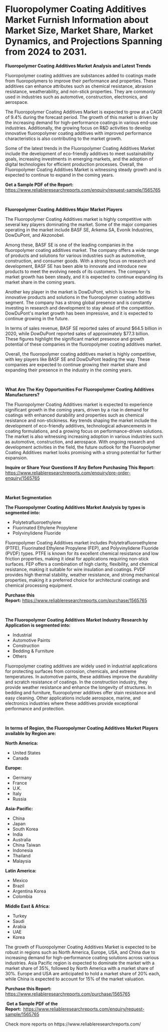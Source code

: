 <p><h1>Fluoropolymer Coating Additives Market Furnish Information about Market Size, Market Share, Market Dynamics, and Projections Spanning from 2024 to 2031.</h1></p><p><strong>Fluoropolymer Coating Additives Market Analysis and Latest Trends</strong></p>
<p><p>Fluoropolymer coating additives are substances added to coatings made from fluoropolymers to improve their performance and properties. These additives can enhance attributes such as chemical resistance, abrasion resistance, weatherability, and non-stick properties. They are commonly used in industries such as automotive, construction, electronics, and aerospace.</p><p>The Fluoropolymer Coating Additives Market is expected to grow at a CAGR of 9.4% during the forecast period. The growth of this market is driven by the increasing demand for high-performance coatings in various end-use industries. Additionally, the growing focus on R&D activities to develop innovative fluoropolymer coating additives with improved performance characteristics is also contributing to the market growth.</p><p>Some of the latest trends in the Fluoropolymer Coating Additives Market include the development of eco-friendly additives to meet sustainability goals, increasing investments in emerging markets, and the adoption of digital technologies for efficient production processes. Overall, the Fluoropolymer Coating Additives Market is witnessing steady growth and is expected to continue to expand in the coming years.</p></p>
<p><strong>Get a Sample PDF of the Report:&nbsp;</strong> <a href="https://www.reliableresearchreports.com/enquiry/request-sample/1565765">https://www.reliableresearchreports.com/enquiry/request-sample/1565765</a></p>
<p>&nbsp;</p>
<p><strong>Fluoropolymer Coating Additives Major Market Players</strong></p>
<p><p>The Fluoropolymer Coating Additives market is highly competitive with several key players dominating the market. Some of the major companies operating in the market include BASF SE, Arkema SA, Evonik Industries, DowDuPont, and Akzonobel.</p><p>Among these, BASF SE is one of the leading companies in the fluoropolymer coating additives market. The company offers a wide range of products and solutions for various industries such as automotive, construction, and consumer goods. With a strong focus on research and development, BASF SE has been able to innovate and introduce new products to meet the evolving needs of its customers. The company's market growth has been steady, and it is expected to continue expanding its market share in the coming years.</p><p>Another key player in the market is DowDuPont, which is known for its innovative products and solutions in the fluoropolymer coating additives segment. The company has a strong global presence and is constantly investing in research and development to stay ahead of the competition. DowDuPont's market growth has been impressive, and it is expected to continue growing in the future.</p><p>In terms of sales revenue, BASF SE reported sales of around $64.5 billion in 2020, while DowDuPont reported sales of approximately $77.3 billion. These figures highlight the significant market presence and growth potential of these companies in the fluoropolymer coating additives market.</p><p>Overall, the fluoropolymer coating additives market is highly competitive, with key players like BASF SE and DowDuPont leading the way. These companies are expected to continue growing their market share and expanding their presence in the industry in the coming years.</p></p>
<p>&nbsp;</p>
<p><strong>What Are The Key Opportunities For Fluoropolymer Coating Additives Manufacturers?</strong></p>
<p><p>The Fluoropolymer Coating Additives market is expected to experience significant growth in the coming years, driven by a rise in demand for coatings with enhanced durability and properties such as chemical resistance and non-stickiness. Key trends shaping the market include the development of eco-friendly additives, technological advancements in coating formulations, and a growing focus on performance-driven solutions. The market is also witnessing increasing adoption in various industries such as automotive, construction, and aerospace. With ongoing research and development activities in the field, the future outlook for the Fluoropolymer Coating Additives market looks promising with a strong potential for further expansion.</p></p>
<p><strong>Inquire or Share Your Questions If Any Before Purchasing This Report:</strong> <a href="https://www.reliableresearchreports.com/enquiry/pre-order-enquiry/1565765">https://www.reliableresearchreports.com/enquiry/pre-order-enquiry/1565765</a></p>
<p>&nbsp;</p>
<p><strong>Market Segmentation</strong></p>
<p><strong>The Fluoropolymer Coating Additives Market Analysis by types is segmented into:</strong></p>
<p><ul><li>Polytetrafluoroethylene</li><li>Fluorinated Ethylene Propylene</li><li>Polyvinylidene Fluoride</li></ul></p>
<p><p>Fluoropolymer Coating Additives market includes Polytetrafluoroethylene (PTFE), Fluorinated Ethylene Propylene (FEP), and Polyvinylidene Fluoride (PVDF) types. PTFE is known for its excellent chemical resistance and low friction properties, making it ideal for applications requiring non-stick surfaces. FEP offers a combination of high clarity, flexibility, and chemical resistance, making it suitable for wire insulation and coatings. PVDF provides high thermal stability, weather resistance, and strong mechanical properties, making it a preferred choice for architectural coatings and chemical processing equipment.</p></p>
<p><strong>Purchase this Report:&nbsp;</strong><a href="https://www.reliableresearchreports.com/purchase/1565765">https://www.reliableresearchreports.com/purchase/1565765</a></p>
<p>&nbsp;</p>
<p><strong>The Fluoropolymer Coating Additives Market Industry Research by Application is segmented into:</strong></p>
<p><ul><li>Industrial</li><li>Automotive Paints</li><li>Construction</li><li>Bedding & Furniture</li><li>Others</li></ul></p>
<p><p>Fluoropolymer coating additives are widely used in industrial applications for protecting surfaces from corrosion, chemicals, and extreme temperatures. In automotive paints, these additives improve the durability and scratch resistance of coatings. In the construction industry, they provide weather resistance and enhance the longevity of structures. In bedding and furniture, fluoropolymer additives offer stain resistance and easy cleaning. Other applications include aerospace, marine, and electronics industries where these additives provide exceptional performance and protection.</p></p>
<p>&nbsp;</p>
<p><strong>In terms of Region, the Fluoropolymer Coating Additives Market Players available by Region are:</strong></p>
<p>
    <p> <strong> North America: </strong>
        <ul>
            <li>United States</li>
            <li>Canada</li>
        </ul>
        </p> 
    <p> <strong> Europe: </strong>
        <ul>
            <li>Germany</li>
            <li>France</li>
            <li>U.K.</li>
            <li>Italy</li>
            <li>Russia</li>
        </ul>
        </p> 
    <p> <strong> Asia-Pacific: </strong>
        <ul>
            <li>China</li>
            <li>Japan</li>
            <li>South Korea</li>
            <li>India</li>
            <li>Australia</li>
            <li>China Taiwan</li>
            <li>Indonesia</li>
            <li>Thailand</li>
            <li>Malaysia</li>
        </ul>
        </p> 
    <p> <strong> Latin America: </strong>
        <ul>
            <li>Mexico</li>
            <li>Brazil</li>
            <li>Argentina Korea</li>
            <li>Colombia</li>
        </ul>
        </p> 
    <p> <strong> Middle East & Africa: </strong>
        <ul>
            <li>Turkey</li>
            <li>Saudi</li>
            <li>Arabia</li>
            <li>UAE</li>
            <li>Korea</li>
        </ul>
    </p>
    </p>
<p><p>The growth of Fluoropolymer Coating Additives Market is expected to be robust in regions such as North America, Europe, USA, and China due to increasing demand for high-performance coating solutions across various industries. Asia Pacific region is expected to dominate the market with a market share of 35%, followed by North America with a market share of 30%. Europe and USA are anticipated to hold a market share of 20% each, while China is expected to account for 15% of the market valuation.</p></p>
<p><strong>Purchase this Report: </strong><a href="https://www.reliableresearchreports.com/purchase/1565765">https://www.reliableresearchreports.com/purchase/1565765</a></p>
<p>&nbsp;<strong>Get a Sample PDF of the Report:&nbsp;&nbsp;</strong><a href="https://www.reliableresearchreports.com/enquiry/request-sample/1565765">https://www.reliableresearchreports.com/enquiry/request-sample/1565765</a></p>
<p><strong></strong></p>
<p>Check more reports on https://www.reliableresearchreports.com/</p>